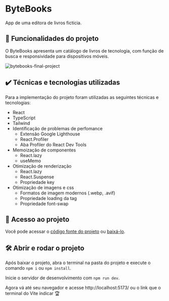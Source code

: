 # ByteBooks

App de uma editora de livros fictícia.

## 🔨 Funcionalidades do projeto

O ByteBooks apresenta um catálogo de livros de tecnologia, com função de busca e responsividade para dispositivos móveis.

![bytebooks-final-project](./bytebooks-final-project.gif)

## ✔️ Técnicas e tecnologias utilizadas

Para a implementação do projeto foram utilizadas as seguintes técnicas e tecnologias:

- React
- TypeScript
- Tailwind
- Identificação de problemas de perfomance
  - Extensão Google Lighthouse
  - React.Profiler
  - Aba Profiler do React Dev Tools
- Memoização de componentes
  - React.lazy
  - useMemo
- Otimização de renderização
  - React.lazy
  - React.Suspense
  - Propriedade key
- Otimização de imagens e css
  - Formatos de imagem modernos (.webp, .avif)
  - Propriedade loading da tag <img>
  - Propriedade font-swap

## 📁 Acesso ao projeto

Você pode acessar o [código fonte do projeto](https://github.com/alura-cursos/bytebooks/tree/main) ou [baixá-lo](https://github.com/alura-cursos/bytebooks/archive/refs/heads/main.zip).

## 🛠️ Abrir e rodar o projeto

Após baixar o projeto, abra o terminal na pasta do projeto e execute o comando `npm i` ou `npm install`.

Inicie o servidor de desenvolvimento com `npm run dev`.

Agora vá até seu navegador e acesse http://localhost:5173/ ou o link que o terminal do Vite indicar 🏆
